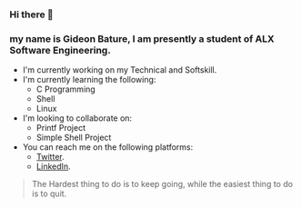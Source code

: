### Hi there 👋

### my name is Gideon Bature, I am presently a student of ALX Software Engineering.

- I'm currently working on my Technical and Softskill.
- I'm currently learning the following:
    - C Programming
    - Shell
    - Linux
- I'm looking to collaborate on:
    - Printf Project
    - Simple Shell Project
- You can reach me on the following platforms:
    - [Twitter](https://twitter.com/BatureFunom).
    - [LinkedIn](https://www.linkedin.com/in/gideon-bature-b28694172/).

> The Hardest thing to do is to keep going, while the easiest thing to do is to quit.

<!--
**GideonBature/GideonBature** is a ✨ _special_ ✨ repository because its `README.md` (this file) appears on your GitHub profile.

Here are some ideas to get you started:

- 🔭 I’m currently working on ...
- 🌱 I’m currently learning ...
- 👯 I’m looking to collaborate on ...
- 🤔 I’m looking for help with ...
- 💬 Ask me about ...
- 📫 How to reach me: ...
- 😄 Pronouns: ...
- ⚡ Fun fact: ...
-->

